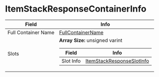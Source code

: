 # ItemStackResponseContainerInfo

<table><thead><tr><th>Field</th><th>Info</th></tr></thead><tbody>
<tr><td>Full Container Name</td><td><a href="../types/FullContainerName.md">FullContainerName</a></td></tr>
<tr><td>Slots</td><td><b>Array Size:</b> unsigned varint
  <table><thead><tr><th>Field</th><th>Info</th></tr></thead><tbody>
  <tr><td>Slot Info</td><td><a href="../types/ItemStackResponseSlotInfo.md">ItemStackResponseSlotInfo</a></td></tr>
  </tbody></table></td></tr>
</tbody></table>